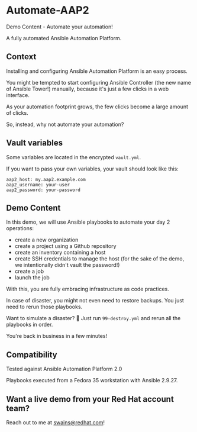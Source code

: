 # Automate-AAP2

Demo Content - Automate your automation!

A fully automated Ansible Automation Platform.

## Context

Installing and configuring Ansible Automation Platform is an easy process.

You might be tempted to start configuring Ansible Controller (the new name of Ansible Tower!) manually, because it's just a few clicks in a web interface.

As your automation footprint grows, the few clicks become a large amount of clicks.

So, instead, why not automate your automation?

## Vault variables

Some variables are located in the encrypted `vault.yml`.

If you want to pass your own variables, your vault should look like this:

```
aap2_host: my.aap2.example.com
aap2_username: your-user
aap2_password: your-password
```

## Demo Content

In this demo, we will use Ansible playbooks to automate your day 2 operations:

- create a new organization
- create a project using a Github repository
- create an inventory containing a host
- create SSH credentials to manage the host (for the sake of the demo, we intentionally didn't vault the password!)
- create a job
- launch the job

With this, you are fully embracing infrastructure as code practices.

In case of disaster, you might not even need to restore backups. You just need to rerun those playbooks.

Want to simulate a disaster? 🧨 Just run `99-destroy.yml` and rerun all the playbooks in order.

You're back in business in a few minutes!

## Compatibility

Tested against Ansible Automation Platform 2.0

Playbooks executed from a Fedora 35 workstation with Ansible 2.9.27.

## Want a live demo from your Red Hat account team?

Reach out to me at <swains@redhat.com>!
